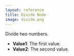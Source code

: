 ```yaml
---
layout: reference
title: Divide Node
image: divide.png
---
```

Divide two numbers.

* **Value1**: The first value.
* **Value2**: The second value.
